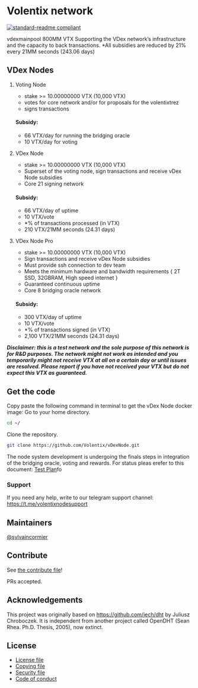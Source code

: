 # Volentix network

[![standard-readme compliant](https://img.shields.io/badge/standard--readme-OK-green.svg?style=flat-square)](https://github.com/RichardLitt/standard-readme)

vdexmainpool 800MM VTX
Supporting the VDex network’s infrastructure and the capacity to back transactions.
*All subsidies are reduced by 21% every 21MM seconds (243.06 days)

## VDex Nodes

1. Voting Node
    - stake >= 10.00000000 VTX (10,000 VTX)
    - votes for core network and/or for proposals for the volentixtrez
    - signs transactions

    #### Subsidy:
    - 66 VTX/day for running the bridging oracle
    - 10 VTX/day for voting
    

2. VDex Node

    - stake >= 10.00000000 VTX (10,000 VTX)
    - Superset of the voting node, sign transactions and receive vDex Node subsidies
    - Core 21 signing network 

    #### Subsidy:
    - 66 VTX/day of uptime
    - 10 VTX/vote
    - *% of transactions processed (in VTX)
    - 210 VTX/21MM seconds (24.31 days)
    
3. VDex Node Pro
    
    - stake >= 10.00000000 VTX (10,000 VTX)
    - Sign transactions and receive vDex Node subsidies
    - Must provide ssh connection to dev team 
    - Meets the minimum hardware and bandwidth requirements { 2T SSD, 32GBRAM, High speed internet } 
    - Guaranteed continuous uptime 
    - Core 8 bridging oracle network
    
    #### Subsidy:
     - 300 VTX/day of uptime
     - 10 VTX/vote
     - *% of transactions signed (in VTX)
     - 2,100 VTX/21MM seconds (24.31 days)


**_Disclaimer: this is a test network and the sole purpose of this network is for R&D purposes.
The network might not work as intended and you temporarily might not receive VTX at all on a certain day or until issues are resolved.
Please report if you have not received your VTX but do not expect this VTX as guaranteed._**

## Get the code

Copy paste the following command in terminal to get the vDex Node docker image:
Go to your home directory.
```bash
cd ~/
```
Clone the repository.
```bash
git clone https://github.com/Volentix/vDexNode.git
```

The node system development is undergoing the finals steps in integration of the bridging oracle, voting and rewards.
For status pleas erefer to this document:
[Test Plan](https://github.com/Volentix/vdexnode/blob/master/doc/test_plan.md)fo




### Support

If you need any help, write to our telegram support channel: https://t.me/volentixnodesupport

## Maintainers

[@sylvaincormier](https://github.com/sylvaincormier)

## Contribute

See [the contribute file](.github/CONTRIBUTING.md)!

PRs accepted.


## Acknowledgements

This project was originally based on https://github.com/jech/dht by Juliusz Chroboczek.
It is independent from another project called OpenDHT (Sean Rhea. Ph.D. Thesis, 2005), now extinct.

## License

- [License file](LICENSE)
- [Copying file](COPYING)
- [Security file](SECURITY.md)
- [Code of conduct](CODE_OF_CONDUCT.md)
